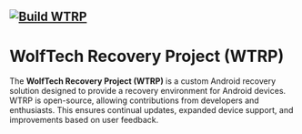 [![Build WTRP](https://github.com/WolfTech-Innovations/WTRP/actions/workflows/build.yml/badge.svg)](https://github.com/WolfTech-Innovations/WTRP/actions/workflows/build.yml)
---
# WolfTech Recovery Project (WTRP)

The **WolfTech Recovery Project (WTRP)** is a custom Android recovery solution designed to provide a recovery environment for Android devices.  
WTRP is open-source, allowing contributions from developers and enthusiasts. This ensures continual updates, expanded device support, and improvements based on user feedback.
